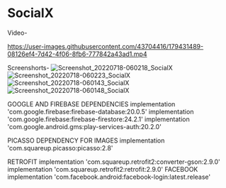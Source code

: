 # SocialX

Video-


https://user-images.githubusercontent.com/43704416/179431489-08126ef4-7d42-4f06-8fb6-777842a43ad1.mp4


Screenshorts-
![Screenshot_20220718-060218_SocialX](https://user-images.githubusercontent.com/43704416/179431526-2ca90c6b-995b-47cc-aa27-d3026dfa2831.jpg)
![Screenshot_20220718-060223_SocialX](https://user-images.githubusercontent.com/43704416/179431529-2743b301-9c65-4989-ba32-698b52111daf.jpg)
![Screenshot_20220718-060143_SocialX](https://user-images.githubusercontent.com/43704416/179431530-a98a81bf-7b82-4d5c-a7ad-fa2e782b8e1d.jpg)
![Screenshot_20220718-060148_SocialX](https://user-images.githubusercontent.com/43704416/179431531-0c20f08b-20ed-4b9f-a363-94366bc8932c.jpg)

GOOGLE AND FIREBASE DEPENDENCIES
    implementation 'com.google.firebase:firebase-database:20.0.5'
    implementation 'com.google.firebase:firebase-firestore:24.2.1'
    implementation 'com.google.android.gms:play-services-auth:20.2.0'

PICASSO DEPENDENCY FOR IMAGES
    implementation 'com.squareup.picasso:picasso:2.8'

RETROFIT
    implementation 'com.squareup.retrofit2:converter-gson:2.9.0'
    implementation 'com.squareup.retrofit2:retrofit:2.9.0'
FACEBOOK
    implementation 'com.facebook.android:facebook-login:latest.release'
